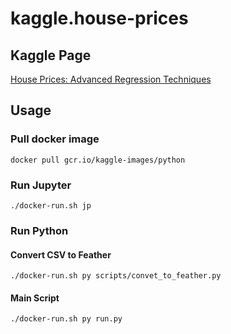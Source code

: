 # kaggle.house-prices

## Kaggle Page

[House Prices: Advanced Regression Techniques](https://www.kaggle.com/c/house-prices-advanced-regression-techniques)

## Usage

### Pull docker image

```
docker pull gcr.io/kaggle-images/python
```

### Run Jupyter

```
./docker-run.sh jp
```

### Run Python

#### Convert CSV to Feather

```
./docker-run.sh py scripts/convet_to_feather.py
```

#### Main Script

```
./docker-run.sh py run.py
```
